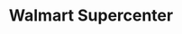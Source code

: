 ---
title: "Walmart Supercenter"
url: /amarillo/walmart-supercenter-canyon-drive/
shop: supermarket
---